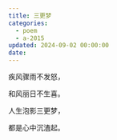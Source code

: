 ```yaml
---
title: 三更梦
categories:
  - poem
  - a-2015
updated: 2024-09-02 00:00:00
date:
---
```


疾风骤雨不发怒，

和风丽日不生喜。

人生泡影三更梦，

都是心中沉渣起。‌
